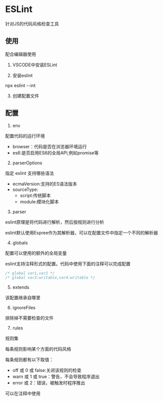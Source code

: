 # ESLint

针对JS的代码风格检查工具

## 使用

配合编辑器使用

1. VSCODE中安装ESLint


2. 安装eslint

npx eslint --int

3. 创建配置文件



## 配置

1. env

配置代码的运行环境

- browser：代码是否在浏览器环境运行
- es6:是否启用ES6的全局API,例如promise等


2. parserOptions

指定 eslint 支持哪些语法

- ecmaVersion:支持的ES语法版本
- sourceType:
  - script:传统脚本
  - module:模块化脚本


3. parser

eslint原理是将代码进行解析，然后按规则进行分析

eslint默认使用Espree作为其解析器，可以在配置文件中指定一个不同的解析器



4. globals

配置可以使用的额外的全局变量

eslint支持注释形式的配置。代码中使用下面的注释可以完成配置

```js
/* global var1,var2 */
/* global var3:writable,var4:writable */
```


5. extends

该配置继承自哪里



6. ignoreFiles

排除掉不需要检查的文件


7. rules

规则集

每条规则影响某个方面的代码风格

每条规则都有以下取值：

- off 或 0 或 false:关闭该规则的检查
- warn 或 1 或 true：警告，不会导致程序退出
- error 或 2：错误，被触发时程序推出

可以在注释中使用